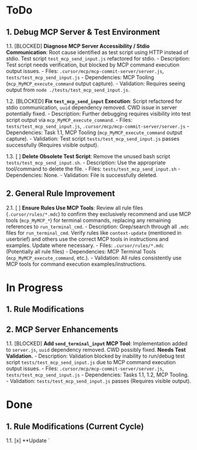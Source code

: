 # ToDo

## 1. Debug MCP Server & Test Environment

1.1. [BLOCKED] **Diagnose MCP Server Accessibility / Stdio Communication**: Root cause identified as test script using HTTP instead of stdio. Test script `test_mcp_send_input.js` refactored for stdio.
    - Description: Test script needs verification, but blocked by MCP command execution output issues.
    - Files: `.cursor/mcp/mcp-commit-server/server.js`, `tests/test_mcp_send_input.js`
    - Dependencies: MCP Tooling (`mcp_MyMCP_execute_command` output capture).
    - Validation: Requires seeing output from `node ./tests/test_mcp_send_input.js`.

1.2. [BLOCKED] **Fix `test_mcp_send_input` Execution**: Script refactored for stdio communication, `uuid` dependency removed. CWD issue in server potentially fixed.
    - Description: Further debugging requires visibility into test script output via `mcp_MyMCP_execute_command`.
    - Files: `tests/test_mcp_send_input.js`, `.cursor/mcp/mcp-commit-server/server.js`
    - Dependencies: Task 1.1, MCP Tooling (`mcp_MyMCP_execute_command` output capture).
    - Validation: Test script `tests/test_mcp_send_input.js` passes successfully (Requires visible output).

1.3. [ ] **Delete Obsolete Test Script**: Remove the unused bash script `tests/test_mcp_send_input.sh`.
    - Description: Use the appropriate tool/command to delete the file.
    - Files: `tests/test_mcp_send_input.sh`
    - Dependencies: None.
    - Validation: File is successfully deleted.

## 2. General Rule Improvement

2.1. [ ] **Ensure Rules Use MCP Tools**: Review all rule files (`.cursor/rules/*.mdc`) to confirm they exclusively recommend and use MCP tools (`mcp_MyMCP_*`) for terminal commands, replacing any remaining references to `run_terminal_cmd`.
    - Description: Grep/search through all `.mdc` files for `run_terminal_cmd`. Verify rules like `context-update` (mentioned in userbrief) and others use the correct MCP tools in instructions and examples. Update where necessary.
    - Files: `.cursor/rules/*.mdc` (Potentially all rule files)
    - Dependencies: MCP Terminal Tools (`mcp_MyMCP_execute_command`, etc.).
    - Validation: All rules consistently use MCP tools for command execution examples/instructions.

# In Progress

## 1. Rule Modifications

## 2. MCP Server Enhancements

1.1. [BLOCKED] **Add `send_terminal_input` MCP Tool**: Implementation added to `server.js`, `uuid` dependency removed. CWD possibly fixed. **Needs Test Validation.**
    - Description: Validation blocked by inability to run/debug test script `tests/test_mcp_send_input.js` due to MCP command execution output issues.
    - Files: `.cursor/mcp/mcp-commit-server/server.js`, `tests/test_mcp_send_input.js`
    - Dependencies: Tasks 1.1, 1.2, MCP Tooling.
    - Validation: `tests/test_mcp_send_input.js` passes (Requires visible output).

# Done

## 1. Rule Modifications (Current Cycle)

1.1. [x] **Update `